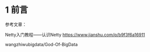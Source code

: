 # 1 前言
参考文章：

Netty入门教程——认识Netty    https://www.jianshu.com/p/b9f3f6a16911


wangzhiwubigdata/God-Of-BigData




